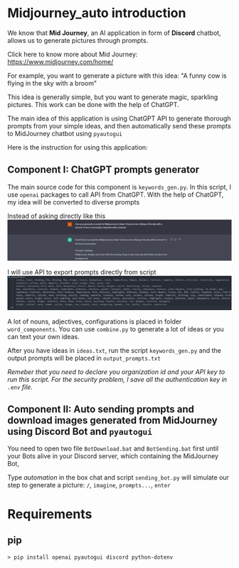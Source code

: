 # Midjourney_auto introduction

We know that **Mid Journey**, an AI application in form of **Discord** chatbot, allows us to generate pictures through prompts.

Click here to know more about Mid Journey: https://www.midjourney.com/home/

For example, you want to generate a picture with this idea: "A funny cow is flying in the sky with a broom"

This idea is generally simple, but you want to generate magic, sparkling pictures. This work can be done with the help of ChatGPT.

The main idea of this application is using ChatGPT API to generate thorough prompts from your simple ideas, and then automatically send these prompts to MidJourney chatbot using `pyautogui`

Here is the instruction for using this application:

## Component I: ChatGPT prompts generator

The main source code for this component is `keywords_gen.py`. In this script, I use `openai` packages to call API from ChatGPT. With the help of ChatGPT, my idea will be converted to diverse prompts

Instead of asking directly like this
![](https://github.com/2uanDM/API-chatgpt/blob/main/raw/demo/ask.png)

I will use API to export prompts directly from script
![](https://github.com/2uanDM/API-chatgpt/blob/main/raw/demo/prompts.png)

A lot of nouns, adjectives, configurations is placed in folder `word_components`. You can use `combine.py` to generate a lot of ideas or you can text your own ideas.

After you have ideas in `ideas.txt`, run the script `keywords_gen.py` and the output prompts will be placed in `output_prompts.txt`

_Remeber that you need to declare you organization id and your API key to run this script. For the security problem, I save all the authentication key in `.env` file._

## Component II: Auto sending prompts and download images generated from MidJourney using Discord Bot and `pyautogui`

You need to open two file `BotDownload.bat` and `BotSending.bat` first until your Bots alive in your Discord server, which containing the MidJourney Bot,

Type _automation_ in the box chat and script `sending_bot.py` will simulate our step to generate a picture: `/`, `imagine`, `prompts...`, `enter`

# Requirements

## pip

```
> pip install openai pyautogui discord python-dotenv
```

